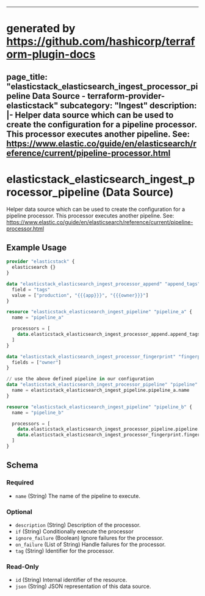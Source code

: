 
---
# generated by https://github.com/hashicorp/terraform-plugin-docs
page_title: "elasticstack_elasticsearch_ingest_processor_pipeline Data Source - terraform-provider-elasticstack"
subcategory: "Ingest"
description: |-
  Helper data source which can be used to create the configuration for a pipeline processor. This processor executes another pipeline. See: https://www.elastic.co/guide/en/elasticsearch/reference/current/pipeline-processor.html
---

# elasticstack_elasticsearch_ingest_processor_pipeline (Data Source)

Helper data source which can be used to create the configuration for a pipeline processor. This processor executes another pipeline. See: https://www.elastic.co/guide/en/elasticsearch/reference/current/pipeline-processor.html

## Example Usage

```terraform
provider "elasticstack" {
  elasticsearch {}
}

data "elasticstack_elasticsearch_ingest_processor_append" "append_tags" {
  field = "tags"
  value = ["production", "{{{app}}}", "{{{owner}}}"]
}

resource "elasticstack_elasticsearch_ingest_pipeline" "pipeline_a" {
  name = "pipeline_a"

  processors = [
    data.elasticstack_elasticsearch_ingest_processor_append.append_tags.json
  ]
}

data "elasticstack_elasticsearch_ingest_processor_fingerprint" "fingerprint" {
  fields = ["owner"]
}

// use the above defined pipeline in our configuration
data "elasticstack_elasticsearch_ingest_processor_pipeline" "pipeline" {
  name = elasticstack_elasticsearch_ingest_pipeline.pipeline_a.name
}

resource "elasticstack_elasticsearch_ingest_pipeline" "pipeline_b" {
  name = "pipeline_b"

  processors = [
    data.elasticstack_elasticsearch_ingest_processor_pipeline.pipeline.json,
    data.elasticstack_elasticsearch_ingest_processor_fingerprint.fingerprint.json
  ]
}
```

<!-- schema generated by tfplugindocs -->
## Schema

### Required

- `name` (String) The name of the pipeline to execute.

### Optional

- `description` (String) Description of the processor.
- `if` (String) Conditionally execute the processor
- `ignore_failure` (Boolean) Ignore failures for the processor.
- `on_failure` (List of String) Handle failures for the processor.
- `tag` (String) Identifier for the processor.

### Read-Only

- `id` (String) Internal identifier of the resource.
- `json` (String) JSON representation of this data source.
